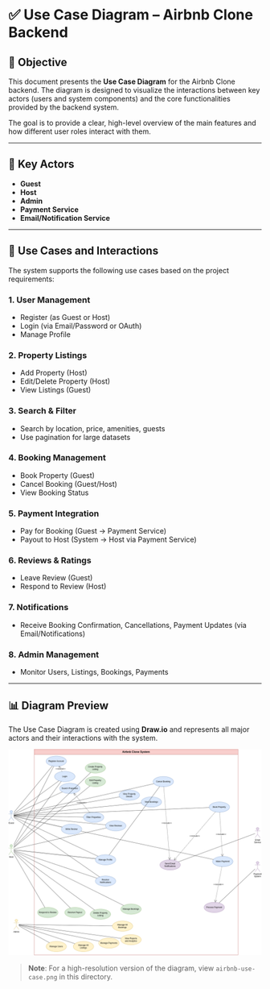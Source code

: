 # ✅ Use Case Diagram – Airbnb Clone Backend

## 🎯 Objective

This document presents the **Use Case Diagram** for the Airbnb Clone backend. The diagram is designed to visualize the interactions between key actors (users and system components) and the core functionalities provided by the backend system.

The goal is to provide a clear, high-level overview of the main features and how different user roles interact with them.

---

## 👥 Key Actors

- **Guest**
- **Host**
- **Admin**
- **Payment Service**
- **Email/Notification Service**

---

## 🔑 Use Cases and Interactions

The system supports the following use cases based on the project requirements:

### 1. **User Management**
- Register (as Guest or Host)
- Login (via Email/Password or OAuth)
- Manage Profile

### 2. **Property Listings**
- Add Property (Host)
- Edit/Delete Property (Host)
- View Listings (Guest)

### 3. **Search & Filter**
- Search by location, price, amenities, guests
- Use pagination for large datasets

### 4. **Booking Management**
- Book Property (Guest)
- Cancel Booking (Guest/Host)
- View Booking Status

### 5. **Payment Integration**
- Pay for Booking (Guest → Payment Service)
- Payout to Host (System → Host via Payment Service)

### 6. **Reviews & Ratings**
- Leave Review (Guest)
- Respond to Review (Host)

### 7. **Notifications**
- Receive Booking Confirmation, Cancellations, Payment Updates (via Email/Notifications)

### 8. **Admin Management**
- Monitor Users, Listings, Bookings, Payments

---

## 📊 Diagram Preview

The Use Case Diagram is created using **Draw.io** and represents all major actors and their interactions with the system.

<p align="center">
  <img src="./airbnb_usecase.drawio.png" alt="Airbnb Clone Use Case Diagram" width="600"/>
</p>

> **Note**: For a high-resolution version of the diagram, view `airbnb-use-case.png` in this directory.